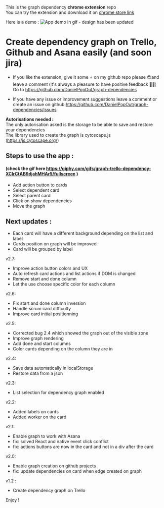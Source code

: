 This is the graph dependency **chrome extension** repo  
You can try the extension and download it on [chrome store link](https://chrome.google.com/webstore/detail/graph-dependency-for-trel/ppbndnpfbahiilhalfmbkfnhkaohjbdo)

Here is a demo :
![App demo in gif - design has been updated](https://giphy.com/gifs/graph-trello-dependency-XClrCtAB9djahMHAr5/fullscreen)

# Create dependency graph on Trello, Github and Asana easily (and soon jira)

- If you like the extension, give it some ⭐️ on my github repo please 😍and leave a comment (it's always a pleasure to have positive feedback 🙏🏼)
  Go to https://github.com/DanielPopOut/graph-dependencies

- If you have any issue or improvement suggestions leave a comment or create an issue on github
  https://github.com/DanielPopOut/graph-dependencies/issues

**Autorisations needed :**  
The only autorisation asked is the storage to be able to save and restore your dependencies  
The library used to create the graph is cytoscape.js (https://js.cytoscape.org/)

## Steps to use the app :

#### (check the gif here https://giphy.com/gifs/graph-trello-dependency-XClrCtAB9djahMHAr5/fullscreen )

- Add action button to cards
- Select dependent card
- Select parent card
- Click on show dependencies
- Move the graph

## Next updates :

- Each card will have a different background depending on the list and label
- Cards position on graph will be improved
- Card will be grouped by label

v2.7:

- Improve action button colors and UX
- Auto refresh card actions and list actions if DOM is changed
- Remove start and done column
- Let the use choose specific color for each column


v2.6:

- Fix start and done column inversion
- Handle scrum card difficulty
- Improve card initial positionning

v2.5:

- Corrected bug 2.4 which showed the graph out of the visible zone
- Improve graph rendering
- Add done and start columns
- Color cards depending on the column they are in

v2.4:

- Save data automatically in localStorage
- Restore data from a json

v2.3:

- List selection for dependency graph enabled

v2.2:

- Added labels on cards
- Added worker on the card

v2.1:

- Enable graph to work with Asana
- fix: solved React and native event click conflict
- fix: actions buttons are now in the card and not in a div after the card

v2.0:

- Enable graph creation on github projects
- fix: update dependencies on card when edge created on graph

v1.2 :

- Create dependency graph on Trello

Enjoy !
